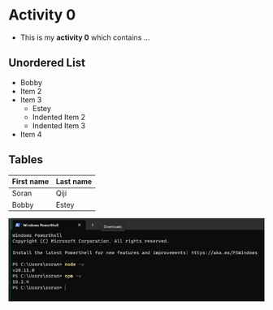 # Activity 0

- This is my **activity 0** which contains ...

## Unordered List
- Bobby
- Item 2
- Item 3
    - Estey
    - Indented Item 2
    - Indented Item 3
- Item 4

## Tables
|First name|Last name|
|--|--|
|Soran|Qiji|
|Bobby|Estey|

![Node NPM execution](nodeNPM.png)


